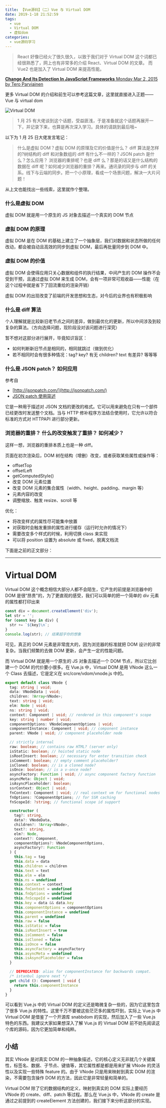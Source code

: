```yaml
---
title: 【Vue源码】（二）Vue 与 Virtual DOM
date: 2019-1-18 21:52:59
tags:
  - vue
  - Virtual DOM
  - 虚拟dom
categories:
  - vue源码学习
---
```


> React 好像已经火了很久很久，以致于我们对于 Virtual DOM 这个词都已经很熟悉了，网上也有非常多的介绍 React、Virtual DOM 的文章。 而 Vue2 也是加入了 Virtual DOM 来提高性能。

[**Change And Its Detection In JavaScript Frameworks**
Monday Mar 2, 2015 by Tero Parviainen](http://teropa.info/blog/2015/03/02/change-and-its-detection-in-javascript-frameworks.html)

更多 Virtual DOM 的介绍和前生可以参考这篇文章，这里就直接进入正题——Vue 与 virtual dom

![Virtual DOM](http://blog.fueson.top/article/img/2Virtual-DOM.jpg)

> 1 月 25 有大佬谈到这个话题，受益匪浅，于是准备就这个话题再展开一下，并记录下来，也算是再次深入学习。具体的请跳到最后哦~

<!-- more -->

以下为 1 月 25 日大佬发言笔记：

> 什么是虚拟 DOM？虚拟 DOM 的原理及它的价值是什么？
> diff 算法是怎样的?树结构的 diff 和对象数组的 diff 有什么不一样的？JSON patch 是什么？怎么应用？
> 浏览器的重排呢？也是 diff 么？那是的话又是什么结构的数据在 diff 呢？如何减少浏览器的重排？再来。通讯录的同步与 diff 的关系。线下与云端的同步。把一个小原理，看成一个场景问题，解决一大片问题！

从上文也能找出一些线索，这里就作个整理。

### 什么是虚拟 DOM

虚拟 DOM 就是用一个原生的 JS 对象去描述一个真实的 DOM 节点

### 虚拟 DOM 的原理

虚拟 DOM 是在 DOM 的基础上建立了一个抽象层，我们对数据和状态所做的任何改动，都会被自动且高效的同步到虚拟 DOM，最后再批量同步到 DOM 中。

### 虚拟 DOM 的价值

虚拟 DOM 会使得应用只关心数据和组件的执行结果，中间产生的 DOM 操作不会受到干预，且通过虚拟 DOM 来生成 DOM，会有一项非常可观收益——性能（在这个过程中就是省下了回流重绘的渲染开销）

虚拟 DOM 的出现改变了前端的开发思想和生态，对今后的业界也有积极影响

### 什么是 diff 算法

个人理解就是比较新旧老节点之间的差异，做到最优化的更新，所以中间涉及到较复杂的算法。（方向选择问题，现阶段没对该问题进行深究）

暂不想对这部分进行展开，毕竟知识盲区：

- 如何判断新旧节点是相同的，相同就跳过（做到优化）
- 若不相同时会有很多种情况：tag? key? 有无 children? text 有差异? 等等等

### 什么是 JSON patch？ 如何应用

参考自

- [http://jsonpatch.com/](http://jsonpatch.com/)
- [JSON patch 使用简述](https://www.imooc.com/article/36843)

它是一种用于描述对 JSON 文档的更改的格式。它可以用来避免在只有一个部件已经更改时发送整个文档。当与 HTTP 修补程序方法结合使用时，它允许以符合标准的方式对 HTTPAPI 进行部分更新。

### 浏览器的重排？ 什么的改变触发了重排？ 如何减少？

这样一想，浏览器的重排本质上也是一种 diff。

页面在初次渲染后，DOM 树在结构（增删）改变，或者获取某些属性或操作等：

- offsetTop
- offsetLeft
- getComputedStyle()
- 改变 DOM 元素位置
- 改变 DOM 元素的集合属性（width、height、padding、margin 等）
- 元素内容的改变
- 调整缩放、触发 resize、scroll 等

优化：

- 将改变样式的属性尽可能集中放置
- 对获取时会触发重排的属性进行缓存（运行时允许的情况下）
- 需要改变多个样式的时候，利用切换 class 来实现
- 可以将 position 设置为 absolute 或 fixed，脱离文档流

下面是之前的正文部分：

---

# Virtual DOM

Virtual DOM 这个概念相信大部分人都不会陌生，它产生的前提是浏览器中的 DOM 是很“昂贵"的，为了更直观的感受，我们可以简单的把一个简单的 div 元素的属性都打印出来

```js
const div = document.createElement('div');
let str = '';
for (const key in div) {
  str += `${key}\n`;
}
console.log(str); // 结果超乎你的想象
```

可见，真正的 DOM 元素是非常庞大的，因为浏览器的标准就把 DOM 设计的非常复杂。当我们频繁的去做 DOM 更新，会产生一定的性能问题。

而 Virtual DOM 就是用一个原生的 JS 对象去描述一个 DOM 节点，所以它比创建一个 DOM 的代价要小很多。在 Vue.js 中，Virtual DOM 是用 VNode 这么一个 Class 去描述，它是定义在 src/core/vdom/vnode.js 中的。

```ts
export default class VNode {
  tag: string | void;
  data: VNodeData | void;
  children: ?Array<VNode>;
  text: string | void;
  elm: Node | void;
  ns: string | void;
  context: Component | void; // rendered in this component's scope
  key: string | number | void;
  componentOptions: VNodeComponentOptions | void;
  componentInstance: Component | void; // component instance
  parent: VNode | void; // component placeholder node

  // strictly internal
  raw: boolean; // contains raw HTML? (server only)
  isStatic: boolean; // hoisted static node
  isRootInsert: boolean; // necessary for enter transition check
  isComment: boolean; // empty comment placeholder?
  isCloned: boolean; // is a cloned node?
  isOnce: boolean; // is a v-once node?
  asyncFactory: Function | void; // async component factory function
  asyncMeta: Object | void;
  isAsyncPlaceholder: boolean;
  ssrContext: Object | void;
  fnContext: Component | void; // real context vm for functional nodes
  fnOptions: ?ComponentOptions; // for SSR caching
  fnScopeId: ?string; // functional scope id support

  constructor (
    tag?: string,
    data?: VNodeData,
    children?: ?Array<VNode>,
    text?: string,
    elm?: Node,
    context?: Component,
    componentOptions?: VNodeComponentOptions,
    asyncFactory?: Function
  ) {
    this.tag = tag
    this.data = data
    this.children = children
    this.text = text
    this.elm = elm
    this.ns = undefined
    this.context = context
    this.fnContext = undefined
    this.fnOptions = undefined
    this.fnScopeId = undefined
    this.key = data && data.key
    this.componentOptions = componentOptions
    this.componentInstance = undefined
    this.parent = undefined
    this.raw = false
    this.isStatic = false
    this.isRootInsert = true
    this.isComment = false
    this.isCloned = false
    this.isOnce = false
    this.asyncFactory = asyncFactory
    this.asyncMeta = undefined
    this.isAsyncPlaceholder = false
  }

  // DEPRECATED: alias for componentInstance for backwards compat.
  /* istanbul ignore next */
  get child (): Component | void {
    return this.componentInstance
  }
}
```

可以看到 Vue.js 中的 Virtual DOM 的定义还是略微复杂一些的，因为它这里包含了很多 Vue.js 的特性。这里千万不要被这些茫茫多的属性吓到，实际上 Vue.js 中 Virtual DOM 是借鉴了一个开源库 snabbdom 的实现，然后加入了一些 Vue.js 特色的东西。我建议大家如果想深入了解 Vue.js 的 Virtual DOM 前不妨先阅读这个库的源码，因为它更加简单和纯粹。

## 小结

其实 VNode 是对真实 DOM 的一种抽象描述，它的核心定义无非就几个关键属性，标签名、数据、子节点、键值等，其它属性都是都是用来扩展 VNode 的灵活性以及实现一些特殊 feature 的。由于 VNode 只是用来映射到真实 DOM 的渲染，不需要包含操作 DOM 的方法，因此它是非常轻量和简单的。

Virtual DOM 除了它的数据结构的定义，映射到真实的 DOM 实际上要经历 VNode 的 create、diff、patch 等过程。那么在 Vue.js 中，VNode 的 create 是通过之前提到的 createElement 方法创建的，我们接下来分析这部分的实现。
